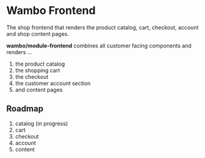 # Wambo Frontend

The shop frontend that renders the product catalog, cart, checkout, account and shop content pages.

**wambo/module-frontend** combines all customer facing components and renders ...

1. the product catalog
2. the shopping cart
3. the checkout
4. the customer account section
5. and content pages

## Roadmap

1. catalog (in progress)
2. cart
3. checkout
4. account
5. content
